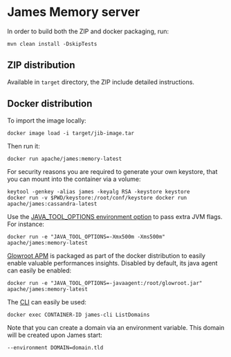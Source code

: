 # James Memory server

In order to build both the ZIP and docker packaging, run:

```
mvn clean install -DskipTests
```

## ZIP distribution

Available in `target` directory, the ZIP include detailed instructions.

## Docker distribution

To import the image locally:

```
docker image load -i target/jib-image.tar
```

Then run it:

```
docker run apache/james:memory-latest
```


For security reasons you are required to generate your own keystore, that you can mount into the container via a volume:

```
keytool -genkey -alias james -keyalg RSA -keystore keystore
docker run -v $PWD/keystore:/root/conf/keystore docker run apache/james:cassandra-latest
```

Use the [JAVA_TOOL_OPTIONS environment option](https://github.com/GoogleContainerTools/jib/blob/master/docs/faq.md#jvm-flags) 
to pass extra JVM flags. For instance:

```
docker run -e "JAVA_TOOL_OPTIONS=-Xmx500m -Xms500m" apache/james:memory-latest
```

[Glowroot APM](https://glowroot.org/) is packaged as part of the docker distribution to easily enable valuable performances insights.
Disabled by default, its java agent can easily be enabled:

```
docker run -e "JAVA_TOOL_OPTIONS=-javaagent:/root/glowroot.jar" apache/james:memory-latest
```
The [CLI](https://james.apache.org/server/manage-cli.html) can easily be used:

```
docker exec CONTAINER-ID james-cli ListDomains
```

Note that you can create a domain via an environment variable. This domain will be created upon James start:

```
--environment DOMAIN=domain.tld
```
